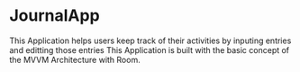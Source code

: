 # JournalApp
This Application helps users keep track of their activities by inputing entries and editting those entries
This Application is built with the basic concept of the MVVM Architecture with Room.
